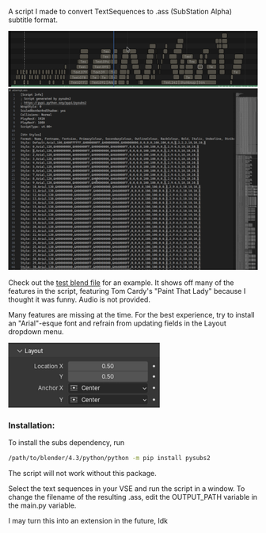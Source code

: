 A script I made to convert TextSequences to .ass (SubStation Alpha) subtitle format.


![alt text](github/sequence.png)
![alt text](github/file.png)

Check out the [test blend file](test-files/) for an example. It shows off many of the features in the script, featuring Tom Cardy's "Paint That Lady" because I thought it was funny. Audio is not provided.

Many features are missing at the time. For the best experience, try to install an "Arial"-esque font and refrain from updating fields in the Layout dropdown menu.

![alt text](github/layout.png)

### Installation:

To install the subs dependency, run 
```bash
/path/to/blender/4.3/python/python -m pip install pysubs2
```
The script will not work without this package.


Select the text sequences in your VSE and run the 
script in a window.
To change the filename of the resulting .ass, edit the OUTPUT_PATH variable in the main.py variable.

I may turn this into an extension in the future, Idk
